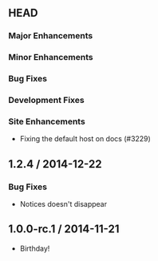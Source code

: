 ## HEAD

### Major Enhancements

### Minor Enhancements

### Bug Fixes

### Development Fixes

### Site Enhancements

  * Fixing the default host on docs (#3229)

## 1.2.4 / 2014-12-22

### Bug Fixes

  * Notices doesn't disappear

## 1.0.0-rc.1 / 2014-11-21
  * Birthday!